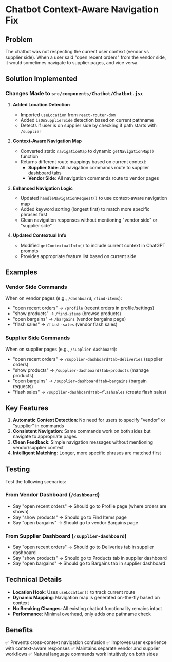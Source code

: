 # Chatbot Context-Aware Navigation Fix

## Problem
The chatbot was not respecting the current user context (vendor vs supplier side). When a user said "open recent orders" from the vendor side, it would sometimes navigate to supplier pages, and vice versa.

## Solution Implemented

### Changes Made to `src/components/Chatbot/Chatbot.jsx`

1. **Added Location Detection**
   - Imported `useLocation` from `react-router-dom`
   - Added `isOnSupplierSide` detection based on current pathname
   - Detects if user is on supplier side by checking if path starts with `/supplier`

2. **Context-Aware Navigation Map**
   - Converted static `navigationMap` to dynamic `getNavigationMap()` function
   - Returns different route mappings based on current context:
     - **Supplier Side**: All navigation commands route to supplier dashboard tabs
     - **Vendor Side**: All navigation commands route to vendor pages

3. **Enhanced Navigation Logic**
   - Updated `handleNavigationRequest()` to use context-aware navigation map
   - Added keyword sorting (longest first) to match more specific phrases first
   - Clean navigation responses without mentioning "vendor side" or "supplier side"

4. **Updated Contextual Info**
   - Modified `getContextualInfo()` to include current context in ChatGPT prompts
   - Provides appropriate feature list based on current side

## Examples

### Vendor Side Commands
When on vendor pages (e.g., `/dashboard`, `/find-items`):
- "open recent orders" → `/profile` (recent orders in profile/settings)
- "show products" → `/find-items` (browse products)
- "open bargains" → `/bargains` (vendor bargains page)
- "flash sales" → `/flash-sales` (vendor flash sales)

### Supplier Side Commands
When on supplier pages (e.g., `/supplier-dashboard`):
- "open recent orders" → `/supplier-dashboard?tab=deliveries` (supplier orders)
- "show products" → `/supplier-dashboard?tab=products` (manage products)
- "open bargains" → `/supplier-dashboard?tab=bargains` (bargain requests)
- "flash sales" → `/supplier-dashboard?tab=flashsales` (create flash sales)

## Key Features

1. **Automatic Context Detection**: No need for users to specify "vendor" or "supplier" in commands
2. **Consistent Navigation**: Same commands work on both sides but navigate to appropriate pages
3. **Clean Feedback**: Simple navigation messages without mentioning vendor/supplier context
4. **Intelligent Matching**: Longer, more specific phrases are matched first

## Testing

Test the following scenarios:

### From Vendor Dashboard (`/dashboard`)
- Say "open recent orders" → Should go to Profile page (where orders are shown)
- Say "show products" → Should go to Find Items page
- Say "open bargains" → Should go to vendor Bargains page

### From Supplier Dashboard (`/supplier-dashboard`)
- Say "open recent orders" → Should go to Deliveries tab in supplier dashboard
- Say "show products" → Should go to Products tab in supplier dashboard
- Say "open bargains" → Should go to Bargains tab in supplier dashboard

## Technical Details

- **Location Hook**: Uses `useLocation()` to track current route
- **Dynamic Mapping**: Navigation map is generated on-the-fly based on context
- **No Breaking Changes**: All existing chatbot functionality remains intact
- **Performance**: Minimal overhead, only adds one pathname check

## Benefits

✅ Prevents cross-context navigation confusion
✅ Improves user experience with context-aware responses
✅ Maintains separate vendor and supplier workflows
✅ Natural language commands work intuitively on both sides
